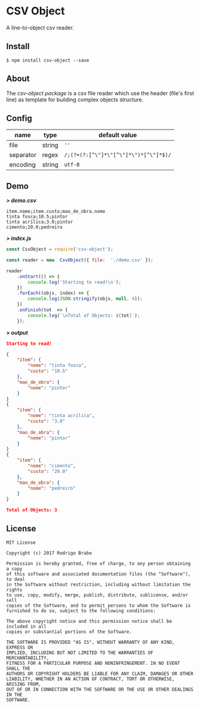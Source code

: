 # CSV Object
A line-to-object csv reader.

## Install
	$ npm install csv-object --save

  

## About
The *csv-object package* is a csv file reader which use the header (file's first line) as template for building complex objects structure.

  

## Config
| name | type | default value |
|--|--|--|
| file | string | `''` |
| separator | regex | `/;(?=(?:[^\"]*\"[^\"]*\")*[^\"]*$)/` |
| encoding | string | `utf-8` |
  

## Demo

***> demo.csv***
```
item.nome;item.custo;mao_de_obra.nome
tinta fosca;10.5;pintor
tinta acrílica;3.0;pintor
cimento;20.0;pedreiro
```
***> index.js***
```javascript
const CsvObject = require('csv-object');

const reader = new  CsvObject({ file:  './demo.csv' });

reader
	.onStart(() => {
		console.log('Starting to read!\n');
	})
	.forEach((objs, index) => {
		console.log(JSON.stringify(objs, null, 4));
	})
	.onFinish(tot  => {
		console.log(`\nTotal of Objects: ${tot}`);
	});
```
***> output***
```json
Starting to read!

{
    "item": {
        "nome": "tinta fosca",
        "custo": "10.5"
    },
    "mao_de_obra": {
        "nome": "pintor"
    }
}
{
    "item": {
        "nome": "tinta acrílica",
        "custo": "3.0"
    },
    "mao_de_obra": {
        "nome": "pintor"
    }
}
{
    "item": {
        "nome": "cimento",
        "custo": "20.0"
    },
    "mao_de_obra": {
        "nome": "pedreiro"
    }
}

Total of Objects: 3
```


## License
```
MIT License

Copyright (c) 2017 Rodrigo Brabo

Permission is hereby granted, free of charge, to any person obtaining a copy
of this software and associated documentation files (the "Software"), to deal
in the Software without restriction, including without limitation the rights
to use, copy, modify, merge, publish, distribute, sublicense, and/or sell
copies of the Software, and to permit persons to whom the Software is
furnished to do so, subject to the following conditions:

The above copyright notice and this permission notice shall be included in all
copies or substantial portions of the Software.

THE SOFTWARE IS PROVIDED "AS IS", WITHOUT WARRANTY OF ANY KIND, EXPRESS OR
IMPLIED, INCLUDING BUT NOT LIMITED TO THE WARRANTIES OF MERCHANTABILITY,
FITNESS FOR A PARTICULAR PURPOSE AND NONINFRINGEMENT. IN NO EVENT SHALL THE
AUTHORS OR COPYRIGHT HOLDERS BE LIABLE FOR ANY CLAIM, DAMAGES OR OTHER
LIABILITY, WHETHER IN AN ACTION OF CONTRACT, TORT OR OTHERWISE, ARISING FROM,
OUT OF OR IN CONNECTION WITH THE SOFTWARE OR THE USE OR OTHER DEALINGS IN THE
SOFTWARE.
```